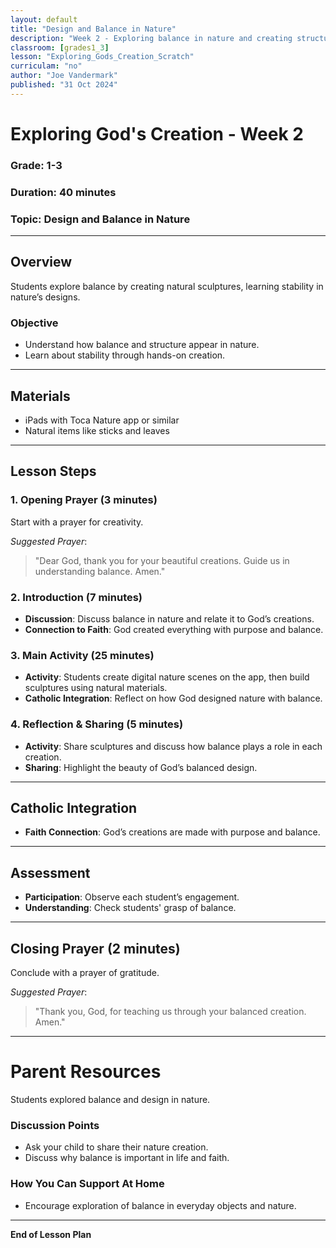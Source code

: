 ```yaml
---
layout: default
title: "Design and Balance in Nature"
description: "Week 2 - Exploring balance in nature and creating structures that reflect God’s design."
classroom: [grades1_3]
lesson: "Exploring_Gods_Creation_Scratch"
curriculam: "no"
author: "Joe Vandermark"
published: "31 Oct 2024"
---
```


# Exploring God's Creation - Week 2

### **Grade**: 1-3  
### **Duration**: 40 minutes  
### **Topic**: Design and Balance in Nature

---

## **Overview**
Students explore balance by creating natural sculptures, learning stability in nature’s designs.

### **Objective**
- Understand how balance and structure appear in nature.
- Learn about stability through hands-on creation.

---

## **Materials**
- iPads with Toca Nature app or similar
- Natural items like sticks and leaves

---

## **Lesson Steps**

### **1. Opening Prayer (3 minutes)**
Start with a prayer for creativity.

_Suggested Prayer_:  
> "Dear God, thank you for your beautiful creations. Guide us in understanding balance. Amen."

### **2. Introduction (7 minutes)**
- **Discussion**: Discuss balance in nature and relate it to God’s creations.
- **Connection to Faith**: God created everything with purpose and balance.

### **3. Main Activity (25 minutes)**
- **Activity**: Students create digital nature scenes on the app, then build sculptures using natural materials.
- **Catholic Integration**: Reflect on how God designed nature with balance.

### **4. Reflection & Sharing (5 minutes)**
- **Activity**: Share sculptures and discuss how balance plays a role in each creation.
- **Sharing**: Highlight the beauty of God’s balanced design.

---

## **Catholic Integration**
- **Faith Connection**: God’s creations are made with purpose and balance.

---

## **Assessment**
- **Participation**: Observe each student’s engagement.
- **Understanding**: Check students' grasp of balance.

---

## **Closing Prayer (2 minutes)**
Conclude with a prayer of gratitude.

_Suggested Prayer_:  
> "Thank you, God, for teaching us through your balanced creation. Amen."

---

# Parent Resources


Students explored balance and design in nature.

### **Discussion Points**
- Ask your child to share their nature creation.
- Discuss why balance is important in life and faith.

### **How You Can Support At Home**
- Encourage exploration of balance in everyday objects and nature.

---

**End of Lesson Plan**
